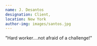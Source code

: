 ```yaml
---
name: J. Desantos
designation: Client,
location: New York
author-img: images/santos.jpg
---
```


"Hard worker....not afraid of a challenge!"
